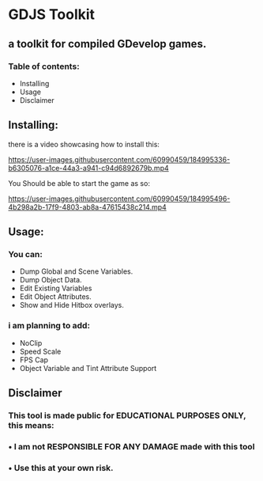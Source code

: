 # GDJS Toolkit
## a toolkit for compiled GDevelop games.

### Table of contents:
- Installing
- Usage
- Disclaimer

## Installing:
there is a video showcasing how to install this:

https://user-images.githubusercontent.com/60990459/184995336-b6305076-a1ce-44a3-a941-c94d6892679b.mp4

You Should be able to start the game as so:

https://user-images.githubusercontent.com/60990459/184995496-4b298a2b-17f9-4803-ab8a-47615438c214.mp4

## Usage:

### You can:
- Dump Global and Scene Variables.
- Dump Object Data.
-  Edit Existing Variables
- Edit Object Attributes.
- Show and Hide Hitbox overlays.

### i am planning to add:
- NoClip
- Speed Scale
- FPS Cap
- Object Variable and Tint Attribute Support

## Disclaimer

### This tool is made public for EDUCATIONAL PURPOSES ONLY, this means:
### • I am not RESPONSIBLE FOR ANY DAMAGE made with this tool
### • Use this at your own risk.
